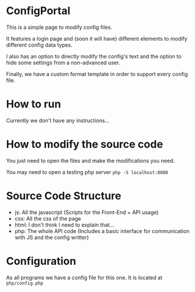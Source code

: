 # ConfigPortal

This is a simple page to modify config files.

It features a login page and (soon it will have) different elements to modify different
config data types.

I also has an option to directly modify the config's text and the option to hide
some settings from a non-advanced user.

Finally, we have a custom format template in order to support every config file.


# How to run

Currently we don't have any instructions...

# How to modify the source code

You just need to open the files and make the modifications you need.

You may need to open a testing php server ```php -S localhost:8080```

# Source Code Structure

* js: All the javascript (Scripts for the Front-End + API usage)
* css: All the css of the page
* html: I don't think I need to explain that...
* php: The whole API code (Includes a basic interface for communication with JS and the config writter)

# Configuration
As all programs we have a config file for this one.
It is located at ```php/config.php```
